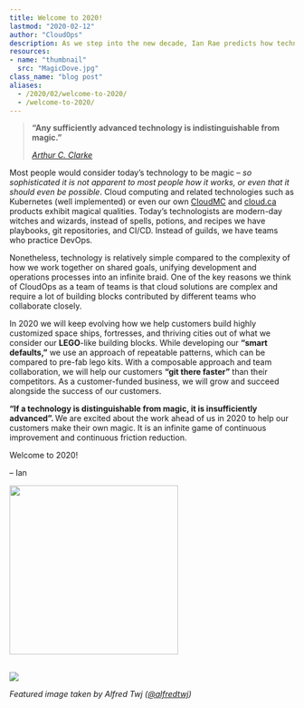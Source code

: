 ```yaml
---
title: Welcome to 2020!
lastmod: "2020-02-12"
author: "CloudOps"
description: As we step into the new decade, Ian Rae predicts how technology and the cloud computing industry will evolve.
resources:
- name: "thumbnail"
  src: "MagicDove.jpg"
class_name: "blog post"
aliases:
  - /2020/02/welcome-to-2020/
  - /welcome-to-2020/
---
```


<blockquote>
    <p><strong>“Any sufficiently advanced technology is indistinguishable from magic.”</strong></p>
    <p><cite><a href="https://en.wikipedia.org/wiki/Arthur_C._Clarke" target="_blank" rel="noreferrer noopener" aria-label="Arthur (opens in a new tab)">Arthur C. Clarke</a></cite></p>
</blockquote>
<p>Most people would consider today’s technology to be magic – <em>so sophisticated it is not apparent to most people how it works, or even that it should even be possible</em>. Cloud computing and related technologies such as Kubernetes (well implemented) or even our own <a rel="noreferrer noopener" aria-label="CloudMC (opens in a new tab)" href="https://www.cloudmc.cloudops.com/" target="_blank">CloudMC</a> and <a rel="noreferrer noopener" aria-label="cloud.ca (opens in a new tab)" href="https://cloud.ca/" target="_blank">cloud.ca</a> products exhibit magical qualities. Today’s technologists are modern-day witches and wizards, instead of spells, potions, and recipes we have playbooks, git repositories, and CI/CD. Instead of guilds, we have teams who practice DevOps.</p>

<p>Nonetheless, technology is relatively simple compared to the complexity of how we work together on shared goals, unifying development and operations processes into an infinite braid. One of the key reasons we think of CloudOps as a team of teams is that cloud solutions are complex and require a lot of building blocks contributed by different teams who collaborate closely.</p>

<p>In 2020 we will keep evolving how we help customers build highly customized space ships, fortresses, and thriving cities out of what we consider our <strong>LEGO</strong>-like building blocks. While developing our <strong>“smart defaults,”</strong> we use an approach of repeatable patterns, which can be compared to pre-fab lego kits. With a composable approach and team collaboration, we will help our customers <strong>“git there faster”</strong> than their competitors. As a customer-funded business, we will grow and succeed alongside the success of our customers.</p>

<p><strong>“If a technology is distinguishable from magic, it is insufficiently advanced”. </strong>We are excited about the work ahead of us in 2020 to help our customers make their own magic. It is an infinite game of continuous improvement and continuous friction reduction.</p>

<p>Welcome to 2020!</p><p>– Ian</p><img src="/images/blog/post/cloudops-by-eva-blue-097.jpg" alt="" class="align-left" width="298">

<p></p>
<br>
<div class="row">
    <div class="col-xl-8 offset-xl-2 col-lg-10 offset-lg-1 col-md-10 offset-md-1 col-sm-12 col-xs-12 cta-image">
    <a href="/workshops">
      <img src="/images/blog/cta/devops-workshop.webp">
    </a>
    </div>
</div>

<p><em>Featured image taken by Alfred Twj (<a href="https://unsplash.com/@alfredtwj">@alfredtwj</a>)</em></p>